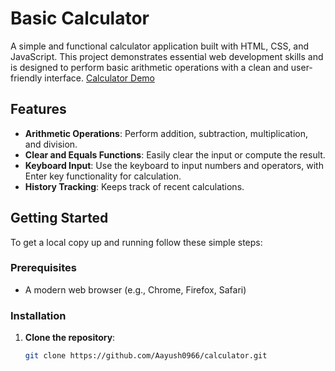 # Basic Calculator

A simple and functional calculator application built with HTML, CSS, and JavaScript. This project demonstrates essential web development skills and is designed to perform basic arithmetic operations with a clean and user-friendly interface.
[Calculator Demo](https://aayush0966.github.io/calculator/) 

## Features

- **Arithmetic Operations**: Perform addition, subtraction, multiplication, and division.
- **Clear and Equals Functions**: Easily clear the input or compute the result.
- **Keyboard Input**: Use the keyboard to input numbers and operators, with Enter key functionality for calculation.
- **History Tracking**: Keeps track of recent calculations.

## Getting Started

To get a local copy up and running follow these simple steps:

### Prerequisites

- A modern web browser (e.g., Chrome, Firefox, Safari)

### Installation

1. **Clone the repository**:
   ```bash
   git clone https://github.com/Aayush0966/calculator.git
